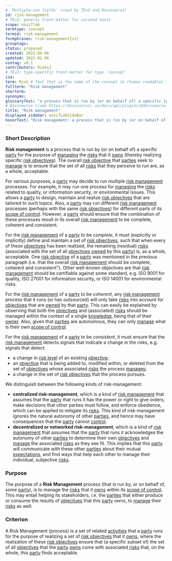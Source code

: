 ```yaml
---
# `Multiple-use fields` (used by TEv2 and Docusaurus)
id: risk-management
# TEv2: generic front-matter for curated texts
scope: essiflab
termtype: concept
termid: risk-management
formphrases: risk-management{ss}
grouptags:
status: proposed
created: 2022-06-06
updated: 2022-02-06
vsntag: v0.1
contributors: RieksJ
# TEv2: type-specific front-matter for type `concept`
isa:
term: Risk # Text that is the name of the concept in (human readable) texts.
fullterm: "Risk management"
shorterm:
synonyms:
glossaryText: "a process that is run by (or on behalf of) a specific [party](@) for the purpose of [managing](@) the [risks](@) that it [owns](@) (thereby realizing specific [risk objectives](@))."
# Docusaurus \(see https://docusaurus\.io/docs/api/plugins/@docusaurus/plugin-content-docs#markdown-front-matter\):
title: "Risk management"
displayed_sidebar: essifLabSideBar
hoverText: "Risk management: a process that is run by (or on behalf of) a specific Party for the purpose of Managing the Risks that it Owns (thereby realizing specific Risk Objectives)."
---
```


### Short Description
**Risk management** is a process that is run by (or on behalf of) a specific [party](@) for the purpose of [managing](@) the [risks](@) that it [owns](@) (thereby realizing specific [risk objectives](@)). The overall [risk objective](@) that [parties](@) seek to [manage](@) is to ensure that the set of all [risks](@) that they perceive to run are, as a whole, acceptable.

For various purposes, a [party](@) may decide to run multiple [risk management](@) processes. For example, it may run one process for [managing](@) the [risks](@) related to quality, or information security, or environmental issues. This allows a [party](@) to design, maintain and realize [risk objectives](@) that are tailored to such topics. Also, a [party](@) may run different [risk management](@) processes (perhaps with the same [risk objectives](@)) for different parts of its [scope of control](@). However, a [party](@) should ensure that the combination of these processes result in its overall [risk management](@) to be complete, coherent and consistent.

For the [risk management](@) of a [party](@) to be *complete*, it must (explicitly or implicitly) define and maintain a set of [risk objectives](@), such that when every of these [objectives](@) has been realized, the remaining (residual) [risks](@) (associated with the set of all [objectives](@) [owned](@) by this [party](@)) is, as a whole, acceptable. One [risk objective](@) of a [party](@) was mentioned in the previous paragraph (i.e. that the overall [risk management](@) should be complete, coherent and consistent"). Other well-known objectives are that [risk management](@) should be certifiable against some standard, e.g. ISO 9001 for quality, ISO 27001 for information security, or ISO 14001 for environmental risks.

For the [risk management](@) of a [party](@) to be *coherent*, any [risk management](@) process that it runs (or has outsourced) will only take [risks](@) into account for [objectives](@) that are [owned](@) by that [party](@). This can easily be explained by observing that both the [objectives](@) and (associated) [risks](@) should be managed within the context of a single [knowledge](@), being that of their [owner](@). Also, given that [parties](@) are autonomous, they can only [manage](@) what is their own [scope of control](@).

For the [risk management](@) of a [party](@) to be *consistent*, it must ensure that the [risk management](@) detects signals that indicate a change in the risks, e.g. signals that detect:
- a change in [risk level](@) of an existing [objective](@);
- an [objective](@) that is being added to, modified within, or deleted from the set of [objectives](@) whose associated [risks](@) the process [manages](@);
- a change in the set of [risk objectives](@) that the process pursues.

We distinguish between the following kinds of risk-management:
- **centralized risk-management**, which is a kind of [risk management](@) that assumes that the [party](@) that runs it has the power or right to give orders, make decisions that other parties must follow, and enforce obedience, which can be applied to mitigate its [risks](@). This kind of risk-management ignores the natural autonomy of other [parties](@), and hence may have consequences that the [party](@) cannot [control](@).
- **decentralized or networked risk-management**, which is a kind of [risk management](@) that assumes that the [party](@) that runs it acknowledges the autonomy of other [parties](@) to determine their own [objectives](@) and [manage](@) the associated [risks](@) as they see fit. This implies that this [party](@) will communicate with these other [parties](@) about their mutual [expectations](@), and find ways that help each other to manage their individual, subjective [risks](@).

### Purpose
The purpose of a **Risk Management** process (that is run by, or on behalf of, some [party](@)), is to manage the [risks](@) that it [owns](@) within its [scope of control](@). This may entail helping its stakeholders, i.e. the [parties](@) that either produce or consume the results of [objectives](@) that this [party](@) owns, to [manage](@) their [risks](@) as well.

### Criterion
A Risk Management (process) is a set of related [activities](@) that a [party](@) runs for the purpose of realizing a set of [risk objectives](@) that it [owns](@), where the realization of these [risk objectives](@) ensure that (a specific subset of) the set of all [objectives](@) that the [party](@) [owns](@) come with associated [risks](@) that, on the whole, this [party](@) finds acceptable.